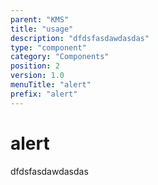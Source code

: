 ```yaml
---
parent: "KMS"
title: "usage"
description: "dfdsfasdawdasdas"
type: "component"
category: "Components"
position: 2
version: 1.0
menuTitle: "alert"
prefix: "alert"
---
```


# alert

<!-- > This component was based on the alert component of [Vuetify](https://vuetifyjs.com/en/components/alert/ "Vuetify's alert component")

## Usage -->

dfdsfasdawdasdas

<!-- Component template need to be here -->

<doc-component :file="'KMS/alert/KMS_alert-usage'" :name="'alert'"></doc-component >
